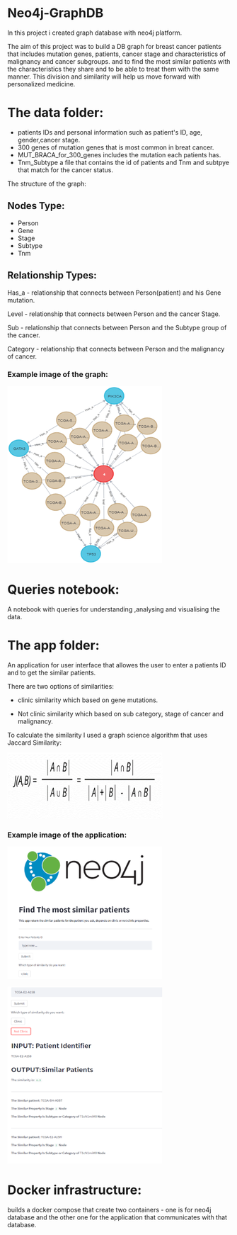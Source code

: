 
# Neo4j-GraphDB

In this project i created graph database with neo4j platform.

The aim of this project was to build a DB graph for breast cancer patients that includes mutation genes, patients, cancer stage and characteristics of malignancy and cancer subgroups.
and to find the most similar patients with the characteristics they share and to be able to treat them with the same manner.
This division and similarity will help us move forward with personalized medicine.

# The data folder:
  * patients IDs and personal information such as patient's ID, age, gender,cancer stage.
  * 300 genes of mutation genes that is most common in breat cancer.
  * MUT_BRACA_for_300_genes includes the mutation each patients has.
  * Tnm_Subtype a file that contains the id of patients and Tnm and subtpye that match for the cancer status.

The structure of the graph:
## Nodes Type:
- Person
- Gene
- Stage
- Subtype  
- Tnm
  
## Relationship Types:
Has_a - relationship that connects between Person(patient) and his Gene mutation.

Level - relationship that connects between Person and the cancer Stage.

Sub - relationship that connects between Person and the Subtype group of the cancer.

Category - relationship that connects between Person and the malignancy of cancer.

### Example image of the graph:
<p align="left">
  <img src=images_folder\graph_image.png width="350" title="hover text"  width="800" height="400"
</p>


# Queries notebook:
  A notebook with queries for understanding ,analysing and visualising the data.
  
# The app folder:
An application for user interface that allowes the user to enter a patients ID and to get the similar patients.

There are two options of similarities:

- clinic similarity which based on gene mutations.
  
- Not clinic similarity which based on sub category, stage of cancer and malignancy.

  
To calculate the similarity I used a graph science algorithm that uses Jaccard Similarity:
 
<p align="left">
  <img src=images_folder\similarity.png width="350" title="hover text"  width="1000" height="150"
</p>
 
 ### Example image of the application:
  
  <p align="left">
    <img src=images_folder\open_screen.png width="350" title="hover text"  width="1000" height="300"
  </p>
  
    
  <p align="left">
    <img src=images_folder\result.png width="350" title="hover text"  width="800" height="400"
  </p>

  
 # Docker infrastructure: 
builds a docker compose that create two containers - one is for neo4j database and the other one for the application that communicates with that database.
